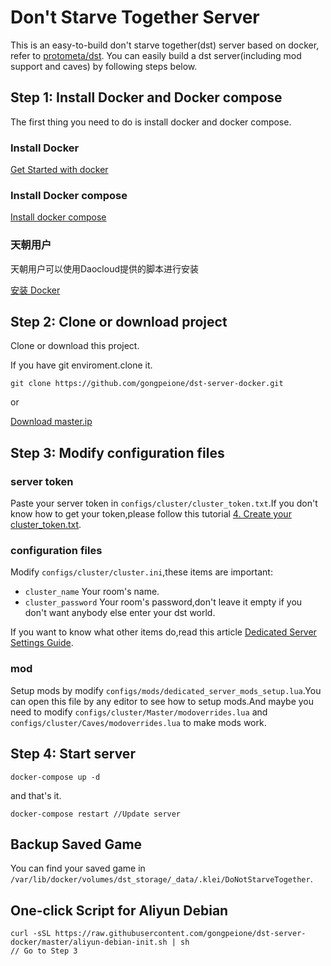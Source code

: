 # Don't Starve Together Server 


This is an easy-to-build don't starve together(dst) server based on docker, refer to [protometa/dst](https://github.com/protometa/dst). You can easily build a dst server(including mod support and caves) by following steps below.

## Step 1: Install Docker and Docker compose

The first thing you need to do is install docker and docker compose.
### Install Docker

[Get Started with docker](https://www.docker.com/products/docker)

### Install Docker compose

[Install docker compose](https://docs.docker.com/compose/install/)

### 天朝用户

天朝用户可以使用Daocloud提供的脚本进行安装

[安装 Docker](https://get.daocloud.io/#install-docker)

## Step 2: Clone or download project

Clone or download this project.

If you have git enviroment.clone it.

```
git clone https://github.com/gongpeione/dst-server-docker.git
```

or

[Download master.ip](https://github.com/gongpeione/dst-server-docker/archive/master.zip)

## Step 3: Modify configuration files

### server token

Paste your server token in `configs/cluster/cluster_token.txt`.If you don't know how to get your token,please follow this tutorial [4. Create your cluster_token.txt](http://forums.kleientertainment.com/topic/64441-dedicated-server-quick-setup-guide-linux/).

### configuration files

Modify `configs/cluster/cluster.ini`,these items are important:

- `cluster_name` Your room's name.
- `cluster_password` Your room's password,don't leave it empty if you don't want anybody else enter your dst world.

If you want to know what other items do,read this article [Dedicated Server Settings Guide](http://forums.kleientertainment.com/topic/64552-dedicated-server-settings-guide/).

### mod

Setup mods by modify `configs/mods/dedicated_server_mods_setup.lua`.You can open this file by any editor to see how to setup mods.And maybe you need to modify `configs/cluster/Master/modoverrides.lua` and `configs/cluster/Caves/modoverrides.lua` to make mods work.

## Step 4: Start server

```
docker-compose up -d
```

and that's it.


```
docker-compose restart //Update server
```

## Backup Saved Game

You can find your saved game in `/var/lib/docker/volumes/dst_storage/_data/.klei/DoNotStarveTogether`.

## One-click Script for Aliyun Debian

```
curl -sSL https://raw.githubusercontent.com/gongpeione/dst-server-docker/master/aliyun-debian-init.sh | sh
// Go to Step 3
```


